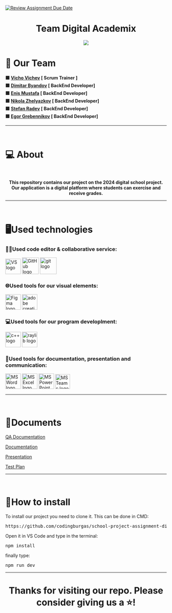 [![Review Assignment Due Date](https://classroom.github.com/assets/deadline-readme-button-24ddc0f5d75046c5622901739e7c5dd533143b0c8e959d652212380cedb1ea36.svg)](https://classroom.github.com/a/j7IzDSQi)
<h1 align="center">Team Digital Academix</h1>

<p align="center">
    <img src ="logo"/>
</p>

<h1>🧒 Our Team</h1>
<b>
🟩 <a href="https://github.com/VDVichev21">Vicho Vichev</a> [ Scrum Trainer ] <br>
🟥 <a href="https://github.com/DKByandov21">Dimitar Byandov</a> [ BackEnd Developer] <br>
🟩 <a href="https://github.com/EEMustafa21"> Enis Mustafa</a> [ BackEnd Developer] <br>
🟥 <a href="https://github.com/NSZhelyazkov21">  Nikola Zhelyazkov</a> [ BackEnd Developer] <br>
🟥 <a href="https://github.com/SDRadev21"> Stefan Radev</a> [ BackEnd Developer] <br>
🟥 <a href="https://github.com/EYGrebennikov21"> Egor Grebennikov</a> [ BackEnd Developer] <br>
</b>
<hr>
<br>
<h1>💻 About</h1>
<br>
<b><p align="center">This repository contains our project on the 2024 digital school project. Our application is a digital platform where students can exercise and receive grades.</p></b>
<hr>
<br>
<h1><div align = "left">🖥️Used technologies</div></h1>
<h3><div align = "left">🧑‍💻Used code editor & collaborative service:</div></h3>

[<img src="https://visualstudio.microsoft.com/wp-content/uploads/2021/10/Product-Icon.svg" alt="VS logo" width="48px">](https://visualstudio.microsoft.com/downloads/)
[<img src="https://camo.githubusercontent.com/af8b82ecc4f8c5d80e14522fc6f1ddda353eed3cdb5191b8413b280cc2f15088/68747470733a2f2f696d672e69636f6e73382e636f6d2f6e6f6c616e2f3334342f6769746875622e706e67" alt="GitHub logo" width="52px">](https://github.com/)
[<img src="https://camo.githubusercontent.com/d9a32f33309ec1d0213ceffba20e2290607877f8a880e046cf21f7b6a64f444d/68747470733a2f2f696d672e69636f6e73382e636f6d2f6e6f6c616e2f3334342f6769742e706e67" alt="git logo" width="52px" >](https://git-scm.com/)

<h3><div align = "left">🌐Used tools for our visual elements:</div></h3>

[<img src="https://camo.githubusercontent.com/a6e57683420f62bf53e7684e36fc37cb4d209d284492d46838bd6c802bbdd320/68747470733a2f2f696d672e69636f6e73382e636f6d2f636f6c6f722f3334342f6669676d612d2d76312e706e67" alt="Figma logo" width="48px/">](https://www.figma.com/?utm_medium=affiliate&utm_source=partnerstack&utm_campaign=digitalkajal6922&link=homepage&pscd=psxid.figma.com&ps_partner_key=ZGlnaXRhbGthamFsNjkyMg&gclid=CjwKCAjw_e2wBhAEEiwAyFFFo7pv9ql_1LTk5Vf7ESWWxKnPfB92TSlgG3zAfeYVgEPg0cjFf02-0BoC85kQAvD_BwE&ps_xid=6XOtRcA8z5WiHm&gsxid=6XOtRcA8z5WiHm&gspk=ZGlnaXRhbGthamFsNjkyMg)
[<img src="https://camo.githubusercontent.com/69a524bf9694b74e1db8a07d21a254022adb68c94f7b2296f19c9b6cc94b1fb1/68747470733a2f2f7777772e61646f62652e636f6d2f636f6e74656e742f64616d2f7368617265642f696d616765732f70726f647563742d69636f6e732f7376672f63726561746976652d636c6f75642e737667" alt="adobe creative cloud" width="48px">](https://www.adobe.com/bg/creativecloud.html?gclid=CjwKCAjw_e2wBhAEEiwAyFFFoyGE6SeKVKCbIAOiA1BCTHv_leugUR886aK-t6mqkTWM4eWdgFRq3xoCv7IQAvD_BwE&mv=search&mv=search&mv2=paidsearch&sdid=D8F91K7Y&ef_id=CjwKCAjw_e2wBhAEEiwAyFFFoyGE6SeKVKCbIAOiA1BCTHv_leugUR886aK-t6mqkTWM4eWdgFRq3xoCv7IQAvD_BwE:G:s&s_kwcid=AL!3085!3!463540496548!e!!g!!adobe%20creative%20cloud!11093006588!107686529926&gad_source=1)

### <div align = "left">💻Used tools for our program developlment:</div>
[<img src="https://upload.wikimedia.org/wikipedia/commons/thumb/1/18/ISO_C%2B%2B_Logo.svg/1200px-ISO_C%2B%2B_Logo.svg.png" alt="c++ logo" width="48px">](https://cplusplus.com/)
[<img src="https://upload.wikimedia.org/wikipedia/commons/f/f4/Raylib_logo.png" alt="raylib logo" width="48px">](https://www.raylib.com/)

### <div align = "left">📄Used tools for documentation, presentation and communication:</div>
[<img src="https://camo.githubusercontent.com/863ed6bc09befa32390ba7ac64fdf58a9c580553148b1bcd23fa4f433f89b390/68747470733a2f2f696d672e69636f6e73382e636f6d2f636f6c6f722f3334342f6d732d776f72642e706e67" alt="MS Word logo" width="48px" >](https://www.microsoft.com/bg-bg/microsoft-365/word?ef_id=_k_CjwKCAjw_e2wBhAEEiwAyFFFo8wz12QDZ91MADEjjm1H3MXBd320oJWzJS4dFdrQS_MgG3rshKRkrxoCnCkQAvD_BwE_k_&OCID=AIDcmmnof5mxcm_SEM__k_CjwKCAjw_e2wBhAEEiwAyFFFo8wz12QDZ91MADEjjm1H3MXBd320oJWzJS4dFdrQS_MgG3rshKRkrxoCnCkQAvD_BwE_k_&gad_source=1&gclid=CjwKCAjw_e2wBhAEEiwAyFFFo8wz12QDZ91MADEjjm1H3MXBd320oJWzJS4dFdrQS_MgG3rshKRkrxoCnCkQAvD_BwE)
[<img src="https://camo.githubusercontent.com/b5d29df0a26db514f77a60111347b3de1e3e4663add01dc649e282eb43b1eba3/68747470733a2f2f696d672e69636f6e73382e636f6d2f636f6c6f722f3334342f6d732d657863656c2e706e67" alt="MS Excel logo" width="48px">](https://www.microsoft.com/bg-bg/microsoft-365/excel?ef_id=_k_CjwKCAjw_e2wBhAEEiwAyFFFo1RQz0JFvf54hpzhcd-_bjb3crOvCXnzID_QUlI4fPh8bDwtArLfHRoC9jcQAvD_BwE_k_&OCID=AIDcmmnof5mxcm_SEM__k_CjwKCAjw_e2wBhAEEiwAyFFFo1RQz0JFvf54hpzhcd-_bjb3crOvCXnzID_QUlI4fPh8bDwtArLfHRoC9jcQAvD_BwE_k_&gad_source=1&gclid=CjwKCAjw_e2wBhAEEiwAyFFFo1RQz0JFvf54hpzhcd-_bjb3crOvCXnzID_QUlI4fPh8bDwtArLfHRoC9jcQAvD_BwE)
[<img src="https://camo.githubusercontent.com/a1f0ecc4db636e4472398b25b57161940363d76ef8dcb082bf43fb9538ab2204/68747470733a2f2f696d672e69636f6e73382e636f6d2f636f6c6f722f3334342f6d732d706f776572706f696e742e706e67" alt="MS PowerPoint logo" width="48px" >](https://www.microsoft.com/en-us/microsoft-365/powerpoint)
[<img src="https://camo.githubusercontent.com/9fb2758060fa878ac03e512f6db5c48da09fffe9b4ad7979bd3c8a0b9fefdab0/68747470733a2f2f696d672e69636f6e73382e636f6d2f636f6c6f722f3334342f6d6963726f736f66742d7465616d732e706e67" alt="MS Teams logo" width="46px">](https://www.microsoft.com/bg-bg/microsoft-teams/log-in)

<hr>
<br>


<h1>📄Documents</h1>

<a href="">QA Documentation </a>

<a href="">Documentation </a>

<a href="">Presentation </a>

<a href="">Test Plan </a>

<hr>
<br>

<h1><div align = "left">📩How to install</div></h1>
To install our project you need to clone it. This can be done in CMD:
<pre>https://github.com/codingburgas/school-project-assignment-digital-academix.git</pre>

Open it in VS Code and type in the terminal:
<pre>npm install</pre>

finally type:
<pre>npm run dev</pre>

<hr>

<h1 align = "center">Thanks for visiting our repo. Please consider giving us a ⭐!</h1>
